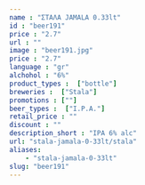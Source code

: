 ```yaml
---
name : "ΣΤΑΛΑ JAMALA 0.33lt"
id : "beer191"
price : "2.7"
url : ""
image : "beer191.jpg"
price : "2.7"
language : "gr"
alchohol : "6%"
product_types :  ["bottle"]
breweries :  ["Stala"]
promotions : [""]
beer_types :  ["I.P.A."]
retail_price : ""
discount : ""
description_short : "IPA 6% alc"
url: "stala-jamala-0-33lt/stala"
aliases: 
    - "stala-jamala-0-33lt"
slug: "beer191"
---
```


